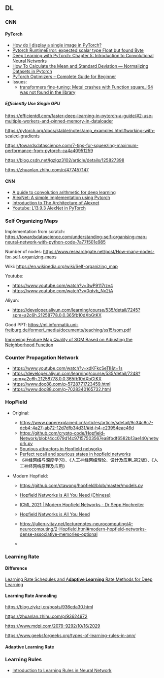 ## DL

### CNN

#### PyTorch

- [How do I display a single image in PyTorch?](https://stackoverflow.com/questions/53623472/how-do-i-display-a-single-image-in-pytorch)
- [Pytorch RuntimeError: expected scalar type Float but found Byte](https://stackoverflow.com/questions/64635630/pytorch-runtimeerror-expected-scalar-type-float-but-found-byte)
- [Deep Learning with PyTorch: Chapter 5: Introduction to Convolutional Neural Networks](https://www.tomasbeuzen.com/deep-learning-with-pytorch/chapters/chapter5_cnns-pt1.html#the-cnn-recipe-book)
- [How To Calculate the Mean and Standard Deviation — Normalizing Datasets in Pytorch](https://towardsdatascience.com/how-to-calculate-the-mean-and-standard-deviation-normalizing-datasets-in-pytorch-704bd7d05f4c)
- [PyTorch Optimizers – Complete Guide for Beginner](https://machinelearningknowledge.ai/pytorch-optimizers-complete-guide-for-beginner/#Conclusion)
- Issues:
  - [transformers fine-tuning: Metal crashes with Function square_i64 was not found in the library](https://pnote.eu/notes/unhelpful-errors/)


##### Efficiently Use Single GPU

https://efficientdl.com/faster-deep-learning-in-pytorch-a-guide/#2-use-multiple-workers-and-pinned-memory-in-dataloader

https://pytorch.org/docs/stable/notes/amp_examples.html#working-with-scaled-gradients

https://towardsdatascience.com/7-tips-for-squeezing-maximum-performance-from-pytorch-ca4a40951259

https://blog.csdn.net/lgzlgz3102/article/details/125827398

https://zhuanlan.zhihu.com/p/477457147

#### CNN

- [A guide to convolution arithmetic for deep learning](https://arxiv.org/pdf/1603.07285v1.pdf)
- [AlexNet: A simple implementation using Pytorch](https://medium.com/analytics-vidhya/alexnet-a-simple-implementation-using-pytorch-30c14e8b6db2)
- [Introduction to The Architecture of Alexnet](https://www.analyticsvidhya.com/blog/2021/03/introduction-to-the-architecture-of-alexnet/)
- [Youtube: L13.9.3 AlexNet in PyTorch](https://www.youtube.com/watch?v=mlXRVuD_HEg)





### Self Organizing Maps

Implementation from scratch:  https://towardsdatascience.com/understanding-self-organising-map-neural-network-with-python-code-7a77f501e985

Number of nodes: https://www.researchgate.net/post/How-many-nodes-for-self-organizing-maps

Wiki: https://en.wikipedia.org/wiki/Self-organizing_map

Youtube: 

- https://www.youtube.com/watch?v=3wP9117rzv4
- https://www.youtube.com/watch?v=0qtvb_Nx2tA

Aliyun: 

- https://developer.aliyun.com/learning/course/535/detail/7245?spm=a2c6h.21258778.0.0.365fb10dXbGtKX



Good PPT: https://ml.informatik.uni-freiburg.de/former/_media/documents/teaching/ss15/som.pdf

[Improving Feature Map Quality of SOM Based on Adjusting the Neighborhood Function](https://www.intechopen.com/chapters/69305)



### Counter Propagation Network

- https://www.youtube.com/watch?v=xdKFkcSeTII&t=1s
- https://developer.aliyun.com/learning/course/535/detail/7248?spm=a2c6h.21258778.0.0.365fb10dXbGtKX
- https://www.doc88.com/p-5728771723459.html
- https://www.doc88.com/p-7028340165732.html



### HopField

- Original: 

  - https://www.paperexplained.cn/articles/article/sdetail/9c34c8c7-dcb4-4a27-ab72-12d7dfb34d31/#id-h4-c23954eac46d
  - https://github.com/crypto-code/Hopfield-Network/blob/4cc079d14c97157503567ea8fbdf6582b13ae140/network.py
  - [Spurious attractors in Hopfield networks](https://psychology.stackexchange.com/questions/903/spurious-attractors-in-hopfield-networks)
  - [Perfect recall and spurious states in hopfield networks](https://stats.stackexchange.com/questions/219598/perfect-recall-and-spurious-states-in-hopfield-networks)
  - 《神经网络与深度学习》、《人工神经网络理论、设计及应用_第2版》、《人工神经网络原理及应用》

- Modern Hopfield:

  -  https://github.com/ctawong/hopfield/blob/master/models.py

  -  [Hopfield Networks is All You Need (Chinese)](https://www.paperexplained.cn/articles/paper/detail/85a2fea9971b2cbe3564a94c64d7aa9575c60963/)
  
  -  [ICML 2021 | Modern Hopfield Networks - Dr Sepp Hochreiter](https://www.youtube.com/watch?v=414-gVnSNyk)
  
  -  [Hopfield Networks is All You Need](https://ml-jku.github.io/hopfield-layers/)
  
  -  https://julien-vitay.net/lecturenotes-neurocomputing/4-neurocomputing/2-Hopfield.html#modern-hopfield-networks-dense-associative-memories-optional
  
  -  

### Learning Rate

#### Difference

[Learning Rate Schedules and A**daptive Learning** Rate Methods for Deep Learning](https://towardsdatascience.com/learning-rate-schedules-and-adaptive-learning-rate-methods-for-deep-learning-2c8f433990d1)

#### Learning Rate Annealing

https://blog.zjykzj.cn/posts/936eda30.html

https://zhuanlan.zhihu.com/p/93624972

https://www.mdpi.com/2079-9292/10/16/2029

https://www.geeksforgeeks.org/types-of-learning-rules-in-ann/

#### Adaptive Learning Rate





### Learning Rules

- [Introduction to Learning Rules in Neural Network](https://data-flair.training/blogs/learning-rules-in-neural-network/)



